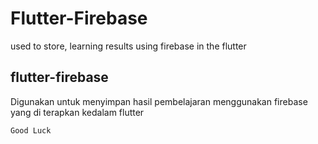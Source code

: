 # Flutter-Firebase
used to store, learning results using firebase in the flutter

## flutter-firebase

Digunakan untuk menyimpan hasil pembelajaran menggunakan firebase yang di terapkan kedalam flutter 

```
Good Luck
```
